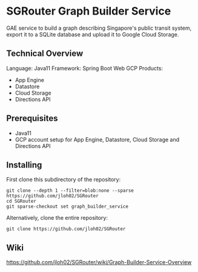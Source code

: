 # SGRouter Graph Builder Service
GAE service to build a graph describing Singapore's public transit system, export it to a SQLite database and upload it to Google Cloud Storage.

## Technical Overview
Language: Java11
Framework: Spring Boot Web
GCP Products:
- App Engine
- Datastore
- Cloud Storage
- Directions API

## Prerequisites
- Java11
- GCP account setup for App Engine, Datastore, Cloud Storage and Directions API

## Installing
First clone this subdirectory of the repository:
```
git clone --depth 1 --filter=blob:none --sparse https://github.com/jloh02/SGRouter
cd SGRouter
git sparse-checkout set graph_builder_service
```

Alternatively, clone the entire repository:
```
git clone https://github.com/jloh02/SGRouter
```

## Wiki
https://github.com/jloh02/SGRouter/wiki/Graph-Builder-Service-Overview